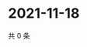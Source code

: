 # 2021-11-18

共 0 条

<!-- BEGIN WEIBO -->
<!-- 最后更新时间 Thu Nov 18 2021 22:18:36 GMT+0800 (China Standard Time) -->

<!-- END WEIBO -->

